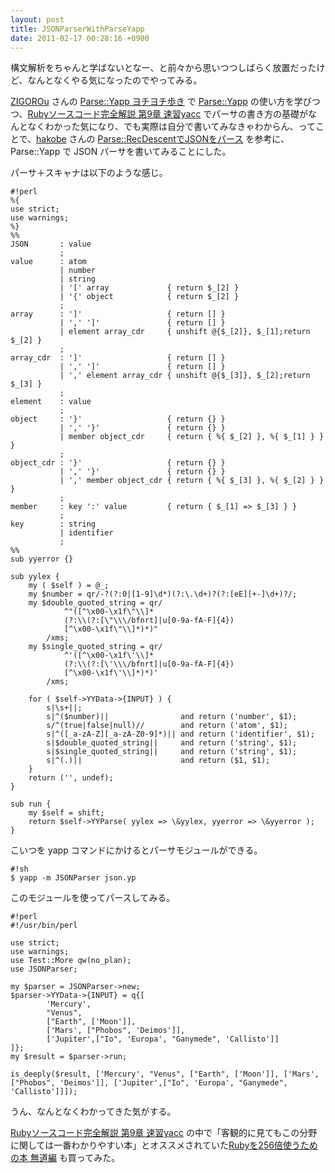 ```yaml
---
layout: post
title: JSONParserWithParseYapp
date: 2011-02-17 00:28:16 +0900
---
```

構文解析をちゃんと学ばないとなー、と前々から思いつつしばらく放置だったけど、なんとなくやる気になったのでやってみる。

[ZIGOROu](http://twitter.com/zigorou) さんの [Parse::Yapp ヨチヨチ歩き](http://d.hatena.ne.jp/ZIGOROu/20080422/1208849930) で [Parse::Yapp](http://search.cpan.org/~fdesar/Parse-Yapp/lib/Parse/Yapp.pm) の使い方を学びつつ、[Rubyソースコード完全解説 第9章 速習yacc](http://www.loveruby.net/ja/rhg/book/yacc.html) でパーサの書き方の基礎がなんとなくわかった気になり、でも実際は自分で書いてみなきゃわからん、ってことで、[hakobe](http://twitter.com/hakobe) さんの [Parse::RecDescentでJSONをパース](http://d.hatena.ne.jp/hakobe932/20090130/1233327296) を参考に、Parse::Yapp で JSON パーサを書いてみることにした。

パーサ＋スキャナは以下のような感じ。

	
	#!perl
	%{
	use strict;
	use warnings;
	%}
	%%
	JSON       : value
	           ;
	value      : atom
	           | number
	           | string
	           | '[' array             { return $_[2] }
	           | '{' object            { return $_[2] }
	           ;
	array      : ']'                   { return [] }
	           | ',' ']'               { return [] }
	           | element array_cdr     { unshift @{$_[2]}, $_[1];return $_[2] }
	           ;
	array_cdr  : ']'                   { return [] }
	           | ',' ']'               { return [] }
	           | ',' element array_cdr { unshift @{$_[3]}, $_[2];return $_[3] }
	           ;
	element    : value
	           ;
	object     : '}'                   { return {} }
	           | ',' '}'               { return {} }
	           | member object_cdr     { return { %{ $_[2] }, %{ $_[1] } } }
	           ;
	object_cdr : '}'                   { return {} }
	           | ',' '}'               { return {} }
	           | ',' member object_cdr { return { %{ $_[3] }, %{ $_[2] } } }
	           ;
	member     : key ':' value         { return { $_[1] => $_[3] } }
	           ;
	key        : string
	           | identifier
	           ;
	%%
	sub yyerror {}
	
	sub yylex {
	    my ( $self ) = @_;
	    my $number = qr/-?(?:0|[1-9]\d*)(?:\.\d+)?(?:[eE][+-]\d+)?/;
	    my $double_quoted_string = qr/
	            ^"([^\x00-\x1f\"\\]*
	            (?:\\(?:[\"\\\/bfnrt]|u[0-9a-fA-F]{4})
	            [^\x00-\x1f\"\\]*)*)"
	        /xms;
	    my $single_quoted_string = qr/
	            ^'([^\x00-\x1f\'\\]*
	            (?:\\(?:[\'\\\/bfnrt]|u[0-9a-fA-F]{4})
	            [^\x00-\x1f\'\\]*)*)'
	        /xms;
	
	    for ( $self->YYData->{INPUT} ) {
	        s|\s+||;
	        s|^($number)||                and return ('number', $1);
	        s/^(true|false|null)//        and return ('atom', $1);
	        s|^([_a-zA-Z][_a-zA-Z0-9]*)|| and return ('identifier', $1);
	        s|$double_quoted_string||     and return ('string', $1);
	        s|$single_quoted_string||     and return ('string', $1);
	        s|^(.)||                      and return ($1, $1);
	    }
	    return ('', undef);
	}
	
	sub run {
	    my $self = shift;
	    return $self->YYParse( yylex => \&yylex, yyerror => \&yyerror );
	}
	

こいつを yapp コマンドにかけるとパーサモジュールができる。

	
	#!sh
	$ yapp -m JSONParser json.yp
	

このモジュールを使ってパースしてみる。

	
	#!perl
	#!/usr/bin/perl
	
	use strict;
	use warnings;
	use Test::More qw(no_plan);
	use JSONParser;
	
	my $parser = JSONParser->new;
	$parser->YYData->{INPUT} = q{[
	        'Mercury',
	        "Venus",
	        ["Earth", ['Moon']],
	        ['Mars', ["Phobos", 'Deimos']],
	        ['Jupiter',["Io", 'Europa', "Ganymede", 'Callisto']]
	]};
	my $result = $parser->run;
	
	is_deeply($result, ['Mercury', "Venus", ["Earth", ['Moon']], ['Mars', ["Phobos", 'Deimos']], ['Jupiter',["Io", 'Europa', "Ganymede", 'Callisto']]]);
	

うん、なんとなくわかってきた気がする。

[Rubyソースコード完全解説 第9章 速習yacc](http://www.loveruby.net/ja/rhg/book/yacc.html) の中で「客観的に見てもこの分野に関しては一番わかりやすい本」とオススメされていた[Rubyを256倍使うための本 無道編](http://www.amazon.co.jp/dp/4756137091) も買ってみた。